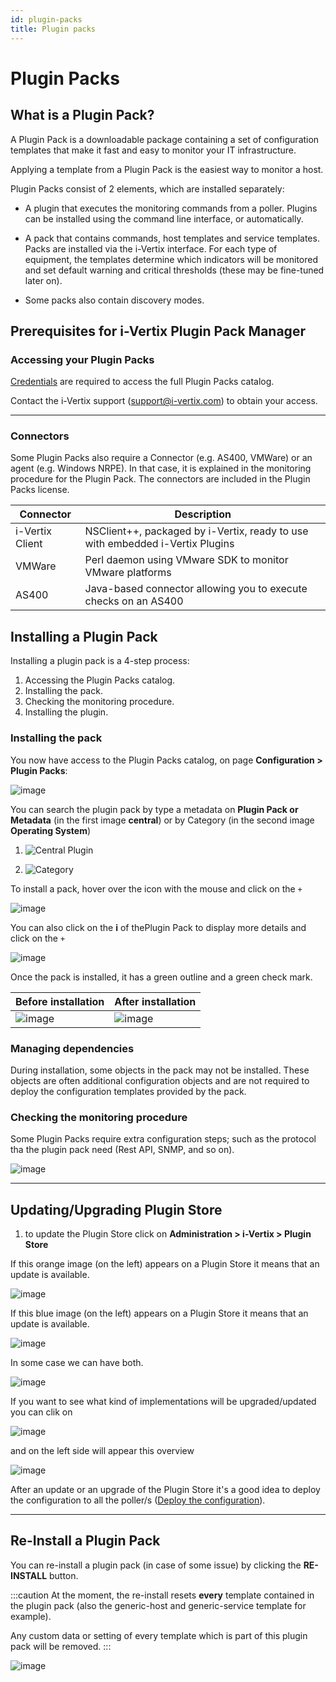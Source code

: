 ```yaml
---
id: plugin-packs
title: Plugin packs
---
```


# Plugin Packs

## What is a Plugin Pack?

A Plugin Pack is a downloadable package containing a set of configuration templates that make it fast and easy to
monitor your IT infrastructure.

Applying a template from a Plugin Pack is the easiest way to monitor a host.

Plugin Packs consist of 2 elements, which are installed separately:

- A plugin that executes the monitoring commands from a poller. Plugins can be
  installed using the command line interface, or automatically.

- A pack that contains commands, host templates and service templates.
  Packs are installed via the i-Vertix interface. For each type of equipment,
  the templates determine which indicators will be
  monitored and set default warning and critical thresholds (these may be
  fine-tuned later on).

- Some packs also contain discovery modes.

## Prerequisites for i-Vertix Plugin Pack Manager

### Accessing your Plugin Packs

[Credentials](../../quick-start-guide/how-to-configure-central-and-poller/plugin-store-configuration.md) are required to
access the full Plugin Packs catalog.

Contact the i-Vertix support (support@i-vertix.com) to obtain your access.

---

### Connectors

Some Plugin Packs also require a Connector (e.g. AS400, VMWare) or an agent
(e.g. Windows NRPE). In that case, it is explained in the monitoring procedure for the Plugin Pack. The connectors are
included in the Plugin Packs license.

| Connector       | Description                                                                   |
|-----------------|-------------------------------------------------------------------------------|
| i-Vertix Client | NSClient++, packaged by i-Vertix, ready to use with embedded i-Vertix Plugins |
| VMWare          | Perl daemon using VMware SDK to monitor VMware platforms                      |
| AS400           | Java-based connector allowing you to execute checks on an AS400               |

## Installing a Plugin Pack

Installing a plugin pack is a 4-step process:

1. Accessing the Plugin Packs catalog.
2. Installing the pack.
3. Checking the monitoring procedure.
4. Installing the plugin.

### Installing the pack

You now have access to the Plugin Packs catalog, on page **Configuration > Plugin Packs**:

![image](../../assets/monitoring-resources/monitoring-basics/ps-list.png)

You can search the plugin pack by type a metadata on **Plugin Pack or Metadata** (in the first image **central**) or by
Category (in the second image **Operating System**)

1) ![Central Plugin](../../assets/monitoring-resources/monitoring-basics/central-pp.png)

2) ![Category](../../assets/monitoring-resources/monitoring-basics/os-pp.png)

To install a pack, hover over the icon with the mouse and click on the ``+``

![image](../../assets/monitoring-resources/monitoring-basics/install-pp.png)

You can also click on the **i** of thePlugin Pack to display more details and click on the ``+``

![image](../../assets/monitoring-resources/monitoring-basics/info-pp.png)

Once the pack is installed, it has a green outline and a green check mark.

| **Before installation**                                                      | **After installation**                                                             |
|------------------------------------------------------------------------------|------------------------------------------------------------------------------------|
| ![image](../../assets/monitoring-resources/monitoring-basics/install-pp.png) | ![image](../../assets/monitoring-resources/monitoring-basics/after-install-pp.png) |

### Managing dependencies

During installation, some objects in the pack may not be installed. These objects are often additional configuration
objects and are not required to deploy the configuration templates provided by the pack.

### Checking the monitoring procedure

Some Plugin Packs require extra configuration steps; such as the protocol tha the plugin pack need (Rest API, SNMP, and
so on).

![image](../../assets/monitoring-resources/monitoring-basics/proto-pp.png)

---

## Updating/Upgrading Plugin Store

1) to update the Plugin Store click on **Administration >
   i-Vertix > Plugin Store**

If this orange image (on the left) appears on a Plugin Store it means that an update is available.

![image](../../assets/monitoring-resources/monitoring-basics/upd-pp.png)

If this blue image (on the left) appears on a Plugin Store it means that an update is available.

![image](../../assets/monitoring-resources/monitoring-basics/upg-pp.png)

In some case we can have both.

![image](../../assets/monitoring-resources/monitoring-basics/upd-upg-pp.png)

If you want to see what kind of implementations will be upgraded/updated you can clik on

![image](../../assets/monitoring-resources/monitoring-basics/ver_1-pp.png)

and on the left side will appear this overview

![image](../../assets/monitoring-resources/monitoring-basics/ver_2-pp.png)

After an update or an upgrade of the Plugin Store it's a good idea to deploy the configuration to all the
poller/s ([Deploy the configuration](../../monitoring-resources/monitoring-basics/config-deploy.md)).

---

## Re-Install a Plugin Pack

You can re-install a plugin pack (in case of some issue) by clicking the **RE-INSTALL** button.

:::caution
At the moment, the re-install resets **every** template contained in the plugin pack (also the generic-host and generic-service template for
example).

Any custom data or setting of every template which is part of this plugin pack will be removed.
:::

![image](../../assets/monitoring-resources/monitoring-basics/reinstall-pp.png)
